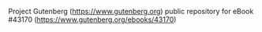 Project Gutenberg (https://www.gutenberg.org) public repository for eBook #43170 (https://www.gutenberg.org/ebooks/43170)
